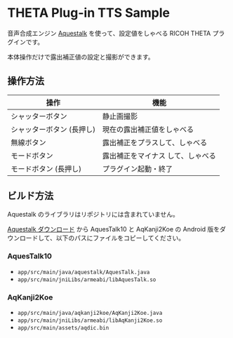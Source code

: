 # THETA Plug-in TTS Sample

音声合成エンジン [Aquestalk](https://www.a-quest.com/products) を使って、設定値をしゃべる RICOH THETA プラグインです。

本体操作だけで露出補正値の設定と撮影ができます。

## 操作方法

| 操作                      | 機能                              |
| ------------------------- | --------------------------------- |
| シャッターボタン          | 静止画撮影                        |
| シャッターボタン (長押し) | 現在の露出補正値をしゃべる        |
| 無線ボタン                | 露出補正をプラスして、しゃべる    |
| モードボタン              | 露出補正をマイナス して、しゃべる |
| モードボタン (長押し)     | プラグイン起動・終了              |

## ビルド方法

Aquestalk のライブラリはリポジトリには含まれていません。

[Aquestalk ダウンロード](https://www.a-quest.com/download.html) から AquesTalk10 と AqKanji2Koe の Android 版をダウンロードして、以下のパスにファイルをコピーしてください。

### AquesTalk10

* `app/src/main/java/aquestalk/AquesTalk.java`
* `app/src/main/jniLibs/armeabi/libAquesTalk.so`

### AqKanji2Koe

* `app/src/main/java/aqkanji2koe/AqKanji2Koe.java`
* `app/src/main/jniLibs/armeabi/libAqKanji2Koe.so`
* `app/src/main/assets/aqdic.bin`
